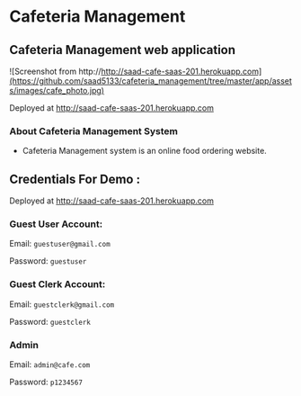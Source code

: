 # Cafeteria Management

## Cafeteria Management web application
![Screenshot from http://http://saad-cafe-saas-201.herokuapp.com](https://github.com/saad5133/cafeteria_management/tree/master/app/assets/images/cafe_photo.jpg)

Deployed at http://saad-cafe-saas-201.herokuapp.com


### About Cafeteria Management System

* Cafeteria Management system is an online food ordering website.


## Credentials For Demo :
Deployed at http://saad-cafe-saas-201.herokuapp.com


### Guest User Account:

Email: `guestuser@gmail.com`

Password: `guestuser`

### Guest Clerk Account:

Email: `guestclerk@gmail.com`

Password: `guestclerk`

### Admin

Email: `admin@cafe.com`

Password: `p1234567`
